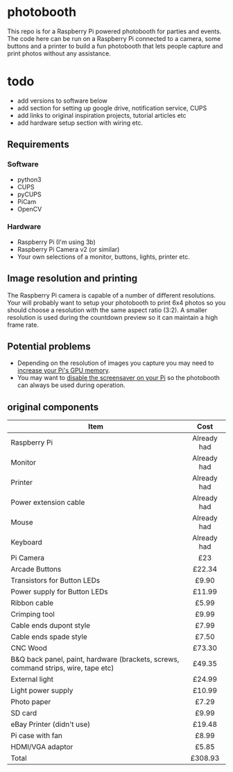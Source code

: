 # photobooth

This repo is for a Raspberry Pi powered photobooth for parties and events. The code here can be run on a Raspberry Pi connected to a camera, some buttons and a printer to build a fun photobooth that lets people capture and print photos without any assistance.

# todo
* add versions to software below
* add section for setting up google drive, notification service, CUPS
* add links to original inspiration projects, tutorial articles etc
* add hardware setup section with wiring etc.

## Requirements
### Software
* python3
* CUPS
* pyCUPS
* PiCam
* OpenCV
### Hardware
* Raspberry Pi (I'm using 3b)
* Raspberry Pi Camera v2 (or similar)
* Your own selections of a monitor, buttons, lights, printer etc. 

## Image resolution and printing
The Raspberry Pi camera is capable of a number of different resolutions. Your will probably want to setup your photobooth to print 6x4 photos so you should choose a resolution with the same aspect ratio (3:2). A smaller resolution is used during the countdown preview so it can maintain a high frame rate.

## Potential problems
* Depending on the resolution of images you capture you may need to [increase your Pi's GPU memory](https://www.raspberrypi.org/forums/viewtopic.php?t=190182). 
* You may want to [disable the screensaver on your Pi](https://www.raspberrypi.org/documentation/configuration/screensaver.md) so the photobooth can always be used during operation.

## original components
| Item        | Cost           |
| ------------- |:-------------:|
| Raspberry Pi | Already had |
| Monitor | Already had |
| Printer | Already had |
| Power extension cable | Already had |
| Mouse | Already had |
| Keyboard | Already had |
| Pi Camera | £23 |
| Arcade Buttons | £22.34 |
| Transistors for Button LEDs | £9.90 |
| Power supply for Button LEDs | £11.99 |
| Ribbon cable | £5.99 |
| Crimping tool | £9.99 |
| Cable ends dupont style | £7.99 |
| Cable ends spade style | £7.50 |
| CNC Wood | £73.30 |
| B&Q back panel, paint, hardware (brackets, screws, command strips, wire, tape etc) | £49.35 |
| External light | £24.99 |
| Light power supply | £10.99 |
| Photo paper | £7.29 |
| SD card | £9.99 |
| eBay Printer (didn't use) | £19.48 |
| Pi case with fan | £8.99 |
| HDMI/VGA adaptor | £5.85 |
| Total | £308.93 |
